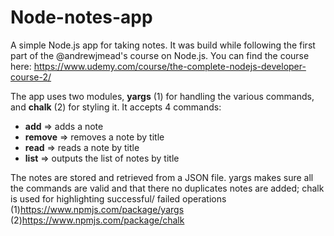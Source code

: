 # Node-notes-app

A simple Node.js app for taking notes. It was build while following the first part of the @andrewjmead's course on Node.js. 
You can find the course here: https://www.udemy.com/course/the-complete-nodejs-developer-course-2/

The app uses two modules, **yargs** (1) for handling the various commands, and **chalk** (2) for styling it. It accepts 4 commands:
- **add** => adds a note 
- **remove** => removes a note by title
- **read** => reads a note by title
- **list** => outputs the list of notes by title

The notes are stored and retrieved from a JSON file. yargs makes sure all the commands are valid and that there no duplicates notes are added; chalk is used for highlighting successful/
failed operations
(1)<https://www.npmjs.com/package/yargs>
(2)<https://www.npmjs.com/package/chalk>
